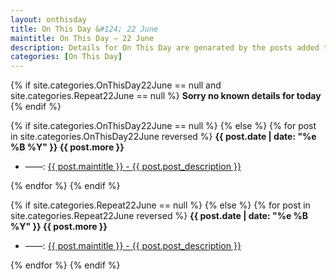 ```yaml
---
layout: onthisday
title: On This Day &#124; 22 June
maintitle: On This Day — 22 June
description: Details for On This Day are genarated by the posts added to the website so the content is subject to changes/updates over time.
categories: [On This Day]
---
```


{% if site.categories.OnThisDay22June == null and site.categories.Repeat22June == null %}
<strong>Sorry no known details for today</strong>
{% endif %}

{% if site.categories.OnThisDay22June == null %}
{% else %}
{% for post in site.categories.OnThisDay22June reversed %}
<strong>{{ post.date | date: "%e %B %Y" }} {{ post.more }}</strong>
<ul>
<li> ——: <a href="{{ post.url }}">{{ post.maintitle }} - {{ post.post_description }}</a></li>
</ul>
{% endfor %}
{% endif %}

{% if site.categories.Repeat22June == null %}
{% else %}
{% for post in site.categories.Repeat22June reversed %}
<strong>{{ post.date | date: "%e %B %Y" }} {{ post.more }}</strong>
<ul>
<li> ——: <a href="{{ post.url }}">{{ post.maintitle }} - {{ post.post_description }}</a></li>
</ul>
{% endfor %}
{% endif %}
